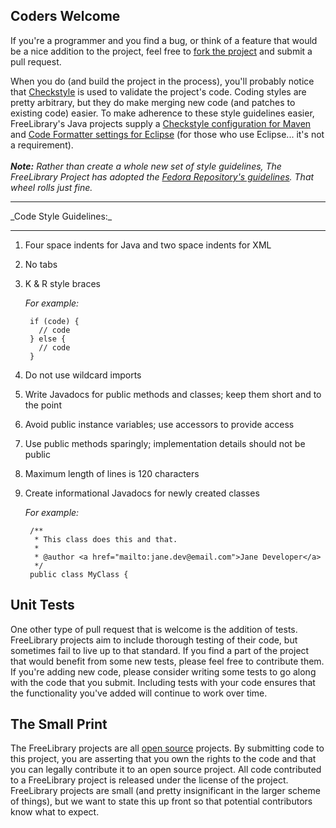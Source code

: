 ## Coders Welcome

If you're a programmer and you find a bug, or think of a feature that would be a nice addition to the project, feel free to <a href="https://github.com/ksclarke/freelib-utils">fork the project</a> and submit a pull request.

When you do (and build the project in the process), you'll probably notice that [Checkstyle](http://maven.apache.org/plugins/maven-checkstyle-plugin/) is used to validate the project's code.  Coding styles are pretty arbitrary, but they do make merging new code (and patches to existing code) easier.  To make adherence to these style guidelines easier, FreeLibrary's Java projects supply a [Checkstyle configuration for Maven](https://github.com/ksclarke/freelib-build-tools/tree/master/src/main/resources/checkstyle) and [Code Formatter settings for Eclipse](https://github.com/ksclarke/freelib-build-tools/tree/master/src/main/resources/eclipse) (for those who use Eclipse... it's not a requirement).
<br/><br/>
_**Note:** Rather than create a whole new set of style guidelines, The FreeLibrary Project has adopted the [Fedora Repository's guidelines](https://wiki.duraspace.org/display/FF/Code+Style+Guide).  That wheel rolls just fine._

<hr/>
_Code Style Guidelines:_
<hr/>

1. Four space indents for Java and two space indents for XML

2. No tabs

3. K & R style braces

    _For example:_

        if (code) {
          // code
        } else {
          // code
        }

4. Do not use wildcard imports

5. Write Javadocs for public methods and classes; keep them short and to the point

6. Avoid public instance variables; use accessors to provide access

7. Use public methods sparingly; implementation details should not be public

8. Maximum length of lines is 120 characters

9. Create informational Javadocs for newly created classes

    _For example:_

        /**
         * This class does this and that.
         *
         * @author <a href="mailto:jane.dev@email.com">Jane Developer</a>
         */
        public class MyClass {

## Unit Tests

One other type of pull request that is welcome is the addition of tests.  FreeLibrary projects aim to include thorough testing of their code, but sometimes fail to live up to that standard.  If you find a part of the project that would benefit from some new tests, please feel free to contribute them.  If you're adding new code, please consider writing some tests to go along with the code that you submit.  Including tests with your code ensures that the functionality you've added will continue to work over time.

## The Small Print

The FreeLibrary projects are all <a href="http://opensource.org/">open source</a> projects.  By submitting code to this project, you are asserting that you own the rights to the code and that you can legally contribute it to an open source project.  All code contributed to a FreeLibrary project is released under the license of the project.  FreeLibrary projects are small (and pretty insignificant in the larger scheme of things), but we want to state this up front so that potential contributors know what to expect.

